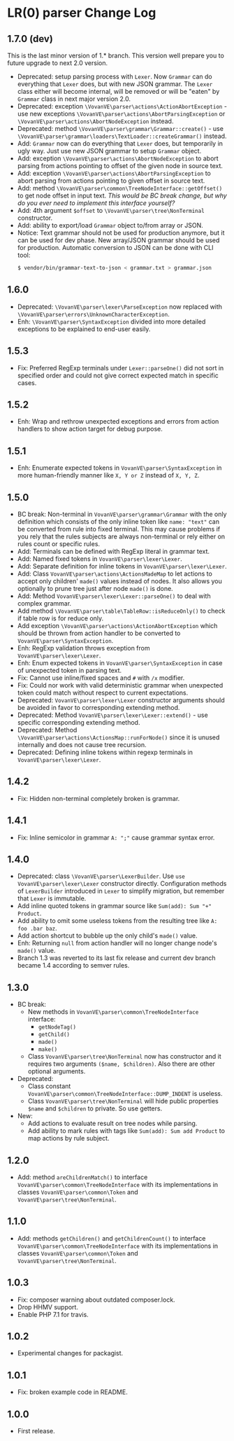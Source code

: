 LR(0) parser Change Log
=======================

1.7.0 (dev)
-----

This is the last minor version of 1.* branch. This version well prepare you to
future upgrade to next 2.0 version.

*   Deprecated: setup parsing process with `Lexer`. Now `Grammar` can do everything
    that `Lexer` does, but with new JSON grammar. The `Lexer` class either will
    become internal, will be removed or will be "eaten" by `Grammar` class in next
    major version 2.0.
*   Deprecated: exception `\VovanVE\parser\actions\ActionAbortException` - use
    new exceptions `\VovanVE\parser\actions\AbortParsingException` or
    `\VovanVE\parser\actions\AbortNodeException` instead.
*   Deprecated: method `\VovanVE\parser\grammar\Grammar::create()` - use
    `\VovanVE\parser\grammar\loaders\TextLoader::createGrammar()` instead.
*   Add: `Grammar` now can do everything that `Lexer` does, but temporarily
    in ugly way. Just use new JSON grammar to setup `Grammar` object.
*   Add: exception `\VovanVE\parser\actions\AbortNodeException` to abort
    parsing from actions pointing to offset of the given node in source text.
*   Add: exception `\VovanVE\parser\actions\AbortParsingException` to abort
    parsing from actions pointing to given offset in source text.
*   Add: method `\VovanVE\parser\common\TreeNodeInterface::getOffset()` to get node
    offset in input text. _This would be BC break change, but why do you ever need to
    implement this interface yourself?_
*   Add: 4th argument `$offset` to `\VovanVE\parser\tree\NonTerminal` constructor.
*   Add: ability to export/load `Grammar` object to/from array or JSON.
*   Notice: Text grammar should not be used for production anymore, but it
    can be used for dev phase. New array/JSON grammar should be used for production.
    Automatic conversion to JSON can be done with CLI tool:
    ```sh
    $ vendor/bin/grammar-text-to-json < grammar.txt > grammar.json
    ```

1.6.0
-----

*   Deprecated: `\VovanVE\parser\lexer\ParseException` now replaced with
    `\VovanVE\parser\errors\UnknownCharacterException`.
*   Enh: `\VovanVE\parser\SyntaxException` divided into more detailed exceptions
    to be explained to end-user easily.

1.5.3
-----

*   Fix: Preferred RegExp terminals under `Lexer::parseOne()` did not sort in specified order
    and could not give correct expected match in specific cases.

1.5.2
-----

*   Enh: Wrap and rethrow unexpected exceptions and errors from action handlers to show action target
    for debug purpose.

1.5.1
-----

*   Enh: Enumerate expected tokens in `VovanVE\parser\SyntaxException` in more human-friendly
    manner like `X, Y or Z` instead of `X, Y, Z`.

1.5.0
-----

*   BC break: Non-terminal in `VovanVE\parser\grammar\Grammar` with the only definition
    which consists of the only inline token like `name: "text"` can be converted from rule
    into fixed terminal. This may cause problems if you rely that the rules subjects are
    always non-terminal or rely either on rules count or specific rules.
*   Add: Terminals can be defined with RegExp literal in grammar text.
*   Add: Named fixed tokens in `VovanVE\parser\lexer\Lexer`.
*   Add: Separate definition for inline tokens in `VovanVE\parser\lexer\Lexer`.
*   Add: Class `VovanVE\parser\actions\ActionsMadeMap` to let actions to accept only
    children' `made()` values instead of nodes. It also allows you optionally to prune
    tree just after node `made()` is done.
*   Add: Method `VovanVE\parser\lexer\Lexer::parseOne()` to deal with complex grammar.
*   Add method `\VovanVE\parser\table\TableRow::isReduceOnly()` to check if table row
    is for reduce only.
*   Add exception `\VovanVE\parser\actions\ActionAbortException` which should be thrown from
    action handler to be converted to `VovanVE\parser\SyntaxException`.
*   Enh: RegExp validation throws exception from `VovanVE\parser\lexer\Lexer`.
*   Enh: Enum expected tokens in `VovanVE\parser\SyntaxException` in case of unexpected token
    in parsing text.
*   Fix: Cannot use inline/fixed spaces and `#` with `/x` modifier.
*   Fix: Could nor work with valid deterministic grammar when unexpected token could match
    without respect to current expectations.
*   Deprecated: `VovanVE\parser\lexer\Lexer` constructor arguments should be avoided
    in favor to corresponding extending method.
*   Deprecated: Method `VovanVE\parser\lexer\Lexer::extend()` - use specific corresponding
    extending method.
*   Deprecated: Method `\VovanVE\parser\actions\ActionsMap::runForNode()` since it is unused
    internally and does not cause tree recursion.
*   Deprecated: Defining inline tokens within regexp terminals in `VovanVE\parser\lexer\Lexer`.

1.4.2
-----

*   Fix: Hidden non-terminal completely broken is grammar.

1.4.1
-----

*   Fix: Inline semicolor in grammar `A: ";"` cause grammar syntax error.

1.4.0
-----

*   Deprecated: class `\VovanVE\parser\LexerBuilder`. Use `use VovanVE\parser\lexer\Lexer`
    constructor directly. Configuration methods of `LexerBuilder` introduced in `Lexer` to
    simplify migration, but remember that `Lexer` is immutable.
*   Add inline quoted tokens in grammar source like `Sum(add): Sum "+" Product`.
*   Add ability to omit some useless tokens from the resulting tree like `A: foo .bar baz`.
*   Add action shortcut to bubble up the only child's `made()` value.
*   Enh: Returning `null` from action handler will no longer change node's `made()` value.
*   Branch 1.3 was reverted to its last fix release and current dev branch became 1.4
    according to semver rules.

1.3.0
-----

*   BC break:
    *   New methods in `VovanVE\parser\common\TreeNodeInterface` interface:
        *   `getNodeTag()`
        *   `getChild()`
        *   `made()`
        *   `make()`
    *   Class `VovanVE\parser\tree\NonTerminal` now has constructor and it requires two arguments
        `($name, $children)`. Also there are other optional arguments.
*   Deprecated:
    *   Class constant `VovanVE\parser\common\TreeNodeInterface::DUMP_INDENT` is useless.
    *   Class `VovanVE\parser\tree\NonTerminal` will hide public properties `$name` and `$children`
        to private. So use getters.
*   New:
    *   Add actions to evaluate result on tree nodes while parsing.
    *   Add ability to mark rules with tags like `Sum(add): Sum add Product` to map actions by rule
        subject.

1.2.0
-----

*   Add: method `areChildrenMatch()` to interface `VovanVE\parser\common\TreeNodeInterface`
    with its implementations in classes `VovanVE\parser\common\Token`
    and `VovanVE\parser\tree\NonTerminal`.

1.1.0
-----

*   Add: methods `getChildren()` and `getChildrenCount()` to interface
    `VovanVE\parser\common\TreeNodeInterface` with its implementations in classes
    `VovanVE\parser\common\Token` and `VovanVE\parser\tree\NonTerminal`.


1.0.3
-----

*   Fix: composer warning about outdated composer.lock.
*   Drop HHMV support.
*   Enable PHP 7.1 for travis.


1.0.2
-----

*   Experimental changes for packagist.


1.0.1
-----

*   Fix: broken example code in README.


1.0.0
-----

*   First release.

